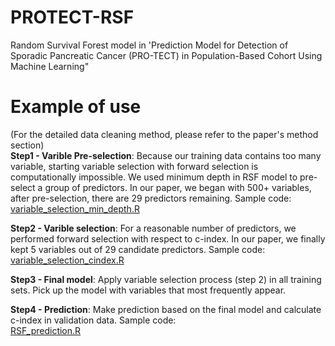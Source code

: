 # PROTECT-RSF
Random Survival Forest model in 'Prediction Model for Detection of Sporadic Pancreatic Cancer (PRO-TECT) in Population-Based Cohort Using Machine Learning"

# Example of use <br />

(For the detailed data cleaning method, please refer to the paper's method section) <br />
**Step1 - Varible Pre-selection**: Because our training data contains too many variable, starting variable selection with forward selection is computationally impossible. We used minimum depth in RSF model to pre-select a group of predictors. In our paper, we began with 500+ variables, after pre-selection, there are 29 predictors remaining. Sample code: <br />
[variable_selection_min_depth.R](https://github.com/kpsc-informatics/PROTECT-RSF/blob/main/variable_selection_min_depth.R)<br />

**Step2 - Varible selection**:  For a reasonable number of predictors, we performed forward selection with respect to c-index. In our paper, we finally kept 5 variables out of 29 candidate predictors. Sample code: <br />
[variable_selection_cindex.R](https://github.com/kpsc-informatics/PROTECT-RSF/blob/main/variable_selection_cindex.R)<br />

**Step3 - Final model**: Apply variable selection process (step 2) in all training sets. Pick up the model with variables that most frequently appear. <br />

**Step4 - Prediction**: Make prediction based on the final model and calculate c-index in validation data. Sample code: <br />
[RSF_prediction.R](https://github.com/kpsc-informatics/PROTECT-RSF/blob/main/rsf_prediction.R)<br />
